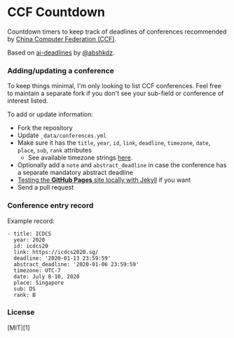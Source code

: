CCF Countdown
===

Countdown timers to keep track of deadlines of conferences recommended by [China Computer Federation (CCF)](https://www.ccf.org.cn/xspj/gyml/).

Based on [ai-deadlines](https://aideadlin.es/) by [@abshkdz](https://github.com/abhshkdz).

### Adding/updating a conference

To keep things minimal, I'm only looking to list CCF conferences. Feel free to maintain a separate fork if you don't see your sub-field or conference of interest listed.

To add or update information:
- Fork the repository
- Update `_data/conferences.yml`
- Make sure it has the `title`, `year`, `id`, `link`, `deadline`, `timezone`, `date`, `place`, `sub`, `rank` attributes
    + See available timezone strings [here](https://momentjs.com/timezone/).
- Optionally add a `note` and `abstract_deadline` in case the conference has a separate mandatory abstract deadline
- [Testing the **GitHub Pages** site locally with Jekyll](https://help.github.com/en/github/working-with-github-pages/testing-your-github-pages-site-locally-with-jekyll) if you want
- Send a pull request

### Conference entry record

Example record:

```
- title: ICDCS
  year: 2020
  id: icdcs20
  link: https://icdcs2020.sg/
  deadline: '2020-01-13 23:59:59'
  abstract_deadline: '2020-01-06 23:59:59'
  timezone: UTC-7
  date: July 8-10, 2020
  place: Singapore
  sub: DS
  rank: B
```

### License

[MIT][1]
